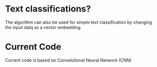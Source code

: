 # Text classifications?
The algorithm can also be used for simple text classification by changing the input datq as a vector embedding.

# Current Code
Current code is based on Convolutional Neural Network (CNN)
